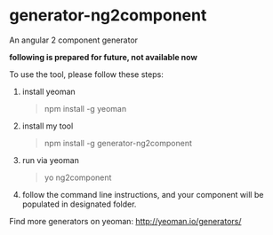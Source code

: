 # generator-ng2component
An angular 2 component generator

**following is prepared for future, not available now**

To use the tool, please follow these steps:
1. install yeoman
    > npm install -g yeoman
2. install my tool
    > npm install -g generator-ng2component
3. run via yeoman
    > yo ng2component
4. follow the command line instructions, and your component will be populated in designated folder.

Find more generators on yeoman: http://yeoman.io/generators/